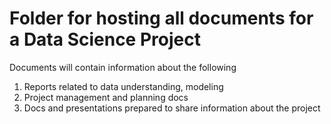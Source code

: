 # Folder for hosting all documents for a Data Science Project

Documents will contain information about the following 

1. Reports related to data understanding, modeling
2. Project management and planning docs
3. Docs and presentations prepared to share information about the project 
